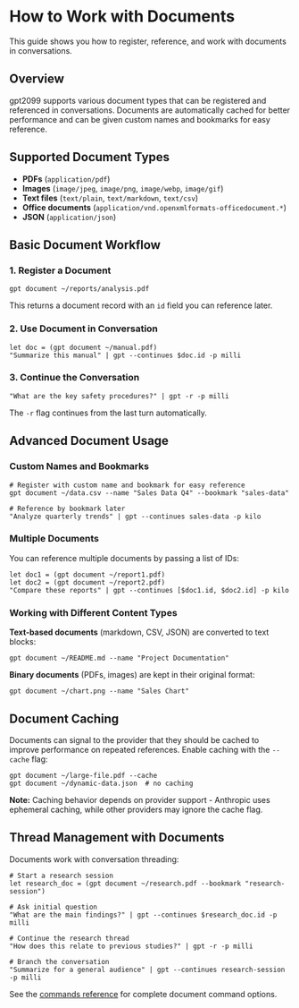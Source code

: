 # How to Work with Documents

This guide shows you how to register, reference, and work with documents in conversations.

## Overview

gpt2099 supports various document types that can be registered and referenced in conversations. Documents are automatically cached for better performance and can be given custom names and bookmarks for easy reference.

## Supported Document Types

- **PDFs** (`application/pdf`)
- **Images** (`image/jpeg`, `image/png`, `image/webp`, `image/gif`)
- **Text files** (`text/plain`, `text/markdown`, `text/csv`)
- **Office documents** (`application/vnd.openxmlformats-officedocument.*`)
- **JSON** (`application/json`)

## Basic Document Workflow

### 1. Register a Document

```nushell
gpt document ~/reports/analysis.pdf
```

This returns a document record with an `id` field you can reference later.

### 2. Use Document in Conversation

```nushell
let doc = (gpt document ~/manual.pdf)
"Summarize this manual" | gpt --continues $doc.id -p milli
```

### 3. Continue the Conversation

```nushell
"What are the key safety procedures?" | gpt -r -p milli
```

The `-r` flag continues from the last turn automatically.

## Advanced Document Usage

### Custom Names and Bookmarks

```nushell
# Register with custom name and bookmark for easy reference
gpt document ~/data.csv --name "Sales Data Q4" --bookmark "sales-data"

# Reference by bookmark later
"Analyze quarterly trends" | gpt --continues sales-data -p kilo
```

### Multiple Documents

You can reference multiple documents by passing a list of IDs:

```nushell
let doc1 = (gpt document ~/report1.pdf)
let doc2 = (gpt document ~/report2.pdf)
"Compare these reports" | gpt --continues [$doc1.id, $doc2.id] -p kilo
```

### Working with Different Content Types

**Text-based documents** (markdown, CSV, JSON) are converted to text blocks:
```nushell
gpt document ~/README.md --name "Project Documentation"
```

**Binary documents** (PDFs, images) are kept in their original format:
```nushell
gpt document ~/chart.png --name "Sales Chart"
```

## Document Caching

Documents can signal to the provider that they should be cached to improve performance on repeated references. Enable caching with the `--cache` flag:

```nushell
gpt document ~/large-file.pdf --cache
gpt document ~/dynamic-data.json  # no caching
```

**Note:** Caching behavior depends on provider support - Anthropic uses ephemeral caching, while other providers may ignore the cache flag.

## Thread Management with Documents

Documents work with conversation threading:

```nushell
# Start a research session
let research_doc = (gpt document ~/research.pdf --bookmark "research-session")

# Ask initial question
"What are the main findings?" | gpt --continues $research_doc.id -p milli

# Continue the research thread
"How does this relate to previous studies?" | gpt -r -p milli

# Branch the conversation
"Summarize for a general audience" | gpt --continues research-session -p milli
```

See the [commands reference](../commands.md#gpt-document) for complete document command options.